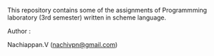 This repository contains some of the assignments of Programmming laboratory (3rd semester)  written in scheme language.

Author : 

Nachiappan.V
(nachivpn@gmail.com)
